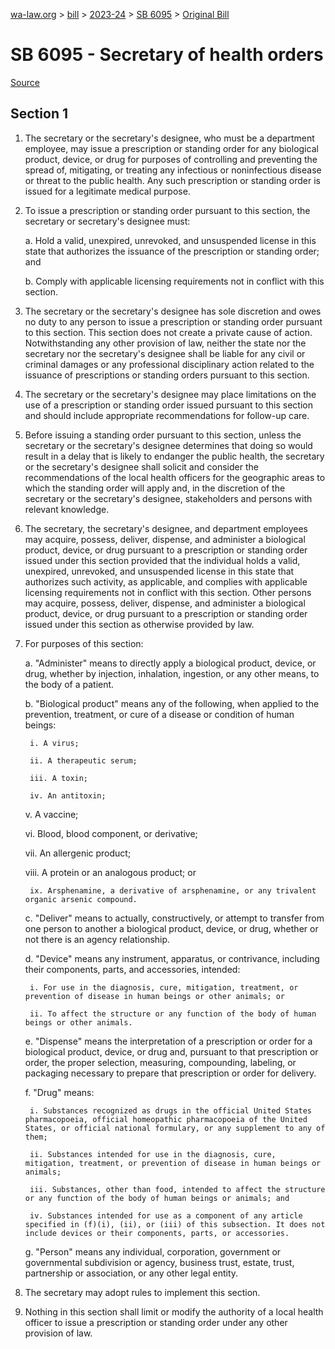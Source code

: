 [wa-law.org](/) > [bill](/bill/) > [2023-24](/bill/2023-24/) > [SB 6095](/bill/2023-24/sb/6095/) > [Original Bill](/bill/2023-24/sb/6095/1/)

# SB 6095 - Secretary of health orders

[Source](http://lawfilesext.leg.wa.gov/biennium/2023-24/Pdf/Bills/Senate%20Bills/6095.pdf)

## Section 1
1. The secretary or the secretary's designee, who must be a department employee, may issue a prescription or standing order for any biological product, device, or drug for purposes of controlling and preventing the spread of, mitigating, or treating any infectious or noninfectious disease or threat to the public health. Any such prescription or standing order is issued for a legitimate medical purpose.

2. To issue a prescription or standing order pursuant to this section, the secretary or secretary's designee must:

    a. Hold a valid, unexpired, unrevoked, and unsuspended license in this state that authorizes the issuance of the prescription or standing order; and

    b. Comply with applicable licensing requirements not in conflict with this section.

3. The secretary or the secretary's designee has sole discretion and owes no duty to any person to issue a prescription or standing order pursuant to this section. This section does not create a private cause of action. Notwithstanding any other provision of law, neither the state nor the secretary nor the secretary's designee shall be liable for any civil or criminal damages or any professional disciplinary action related to the issuance of prescriptions or standing orders pursuant to this section.

4. The secretary or the secretary's designee may place limitations on the use of a prescription or standing order issued pursuant to this section and should include appropriate recommendations for follow-up care.

5. Before issuing a standing order pursuant to this section, unless the secretary or the secretary's designee determines that doing so would result in a delay that is likely to endanger the public health, the secretary or the secretary's designee shall solicit and consider the recommendations of the local health officers for the geographic areas to which the standing order will apply and, in the discretion of the secretary or the secretary's designee, stakeholders and persons with relevant knowledge.

6. The secretary, the secretary's designee, and department employees may acquire, possess, deliver, dispense, and administer a biological product, device, or drug pursuant to a prescription or standing order issued under this section provided that the individual holds a valid, unexpired, unrevoked, and unsuspended license in this state that authorizes such activity, as applicable, and complies with applicable licensing requirements not in conflict with this section. Other persons may acquire, possess, deliver, dispense, and administer a biological product, device, or drug pursuant to a prescription or standing order issued under this section as otherwise provided by law.

7. For purposes of this section:

    a. "Administer" means to directly apply a biological product, device, or drug, whether by injection, inhalation, ingestion, or any other means, to the body of a patient.

    b. "Biological product" means any of the following, when applied to the prevention, treatment, or cure of a disease or condition of human beings:

        i. A virus;

        ii. A therapeutic serum;

        iii. A toxin;

        iv. An antitoxin;

    v. A vaccine;

    vi. Blood, blood component, or derivative;

    vii. An allergenic product;

    viii. A protein or an analogous product; or

        ix. Arsphenamine, a derivative of arsphenamine, or any trivalent organic arsenic compound.

    c. "Deliver" means to actually, constructively, or attempt to transfer from one person to another a biological product, device, or drug, whether or not there is an agency relationship.

    d. "Device" means any instrument, apparatus, or contrivance, including their components, parts, and accessories, intended:

        i. For use in the diagnosis, cure, mitigation, treatment, or prevention of disease in human beings or other animals; or

        ii. To affect the structure or any function of the body of human beings or other animals.

    e. "Dispense" means the interpretation of a prescription or order for a biological product, device, or drug and, pursuant to that prescription or order, the proper selection, measuring, compounding, labeling, or packaging necessary to prepare that prescription or order for delivery.

    f. "Drug" means:

        i. Substances recognized as drugs in the official United States pharmacopoeia, official homeopathic pharmacopoeia of the United States, or official national formulary, or any supplement to any of them;

        ii. Substances intended for use in the diagnosis, cure, mitigation, treatment, or prevention of disease in human beings or animals;

        iii. Substances, other than food, intended to affect the structure or any function of the body of human beings or animals; and

        iv. Substances intended for use as a component of any article specified in (f)(i), (ii), or (iii) of this subsection. It does not include devices or their components, parts, or accessories.

    g. "Person" means any individual, corporation, government or governmental subdivision or agency, business trust, estate, trust, partnership or association, or any other legal entity.

8. The secretary may adopt rules to implement this section.

9. Nothing in this section shall limit or modify the authority of a local health officer to issue a prescription or standing order under any other provision of law.

